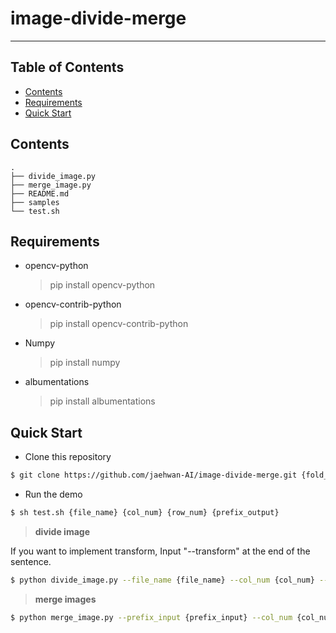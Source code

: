 # image-divide-merge
---------------------
## Table of Contents

* [Contents](#contents)
* [Requirements](#requirements)
* [Quick Start](#quick-start)


## Contents
```
.
├── divide_image.py
├── merge_image.py
├── README.md
├── samples
└── test.sh
```


## Requirements
* opencv-python
    > pip install opencv-python
* opencv-contrib-python
    > pip install opencv-contrib-python
* Numpy
    > pip install numpy
* albumentations
    > pip install albumentations


## Quick Start
* Clone this repository
```bash
$ git clone https://github.com/jaehwan-AI/image-divide-merge.git {fold_name}
```
* Run the demo
```bash
$ sh test.sh {file_name} {col_num} {row_num} {prefix_output}
```
>**divide image**

If you want to implement transform, Input "--transform" at the end of the sentence.
```bash
$ python divide_image.py --file_name {file_name} --col_num {col_num} --row_num {row_num} --prefix_output {prefix_output}
```
>**merge images**
```bash
$ python merge_image.py --prefix_input {prefix_input} --col_num {col_num} --row_num {row_num} --prefix_output {prefix_output}
```
